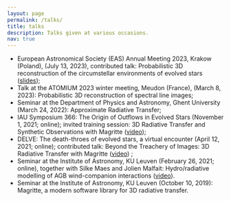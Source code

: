 ```yaml
---
layout: page
permalink: /talks/
title: talks
description: Talks given at various occasions.
nav: true
---
```


<ul>
    <li>
        European Astronomical Society (EAS) Annual Meeting 2023, Krakow (Poland),  (July 13, 2023), contributed talk: Probabilistic 3D reconstruction of the circumstellar environments of evolved stars (<a href="https://freddeceuster.github.io/p3droslo/">slides</a>);
    </li>
    <li>
        Talk at the ATOMIUM 2023 winter meeting, Meudon (France),  (March 8, 2023): Probabilistic 3D reconstruction of spectral line images;
    </li>
    <li>
        Seminar at the Department of Physics and Astronomy, Ghent University (March 24, 2022): Approximate Radiative Transfer;
    </li>
    <li>
        IAU Symposium 366: The Origin of Outflows in Evolved Stars (November 1, 2021; online); invited training session: 3D Radiative Transfer and Synthetic Observations with Magritte (<a href="https://youtu.be/_OpJPvhJvuQ">video</a>);
    </li>
    <li>
        DELVE: The death-throes of evolved stars, a virtual encounter (April 12, 2021; online); contributed
    talk: Beyond the Treachery of Images: 3D Radiative Transfer with Magritte (<a href="https://youtu.be/4n2Bie8OAPQ?t=5370">video</a>) ;
    </li>
    <li>
        Seminar at the Institute of Astronomy, KU Leuven (February 26, 2021; online), together with Silke Maes and Jolien Malfait: Hydro/radiative modelling of AGB wind-companion interactions (<a href="https://youtu.be/NkCCMwd4hSs">video</a>).
    </li>
    <li>
        Seminar at the Institute of Astronomy, KU Leuven (October 10, 2019): Magritte, a modern software library for 3D radiative transfer.
    </li>
</ul>
